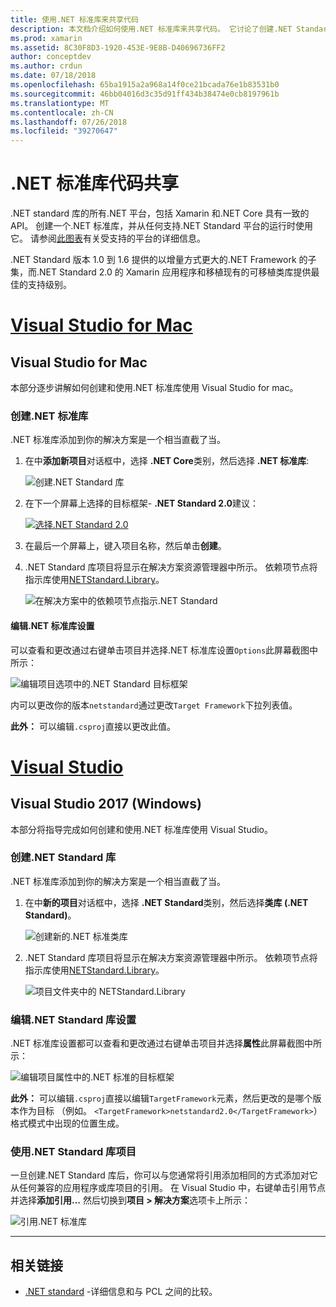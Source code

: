 ```yaml
---
title: 使用.NET 标准库来共享代码
description: 本文档介绍如何使用.NET 标准库来共享代码。 它讨论了创建.NET Standard 库、 编辑其设置和应用程序中使用。
ms.prod: xamarin
ms.assetid: 8C30F8D3-1920-453E-9E8B-D40696736FF2
author: conceptdev
ms.author: crdun
ms.date: 07/18/2018
ms.openlocfilehash: 65ba1915a2a968a14f0ce21bcada76e1b83531b0
ms.sourcegitcommit: 46bb04016d3c35d91ff434b38474e0cb8197961b
ms.translationtype: MT
ms.contentlocale: zh-CN
ms.lasthandoff: 07/26/2018
ms.locfileid: "39270647"
---
```

# <a name="net-standard-library-code-sharing"></a>.NET 标准库代码共享

.NET standard 库的所有.NET 平台，包括 Xamarin 和.NET Core 具有一致的 API。 创建一个.NET 标准库，并从任何支持.NET Standard 平台的运行时使用它。 请参阅[此图表](https://docs.microsoft.com/dotnet/standard/net-standard#net-implementation-support)有关受支持的平台的详细信息。

.NET Standard 版本 1.0 到 1.6 提供的以增量方式更大的.NET Framework 的子集，而.NET Standard 2.0 的 Xamarin 应用程序和移植现有的可移植类库提供最佳的支持级别。

# <a name="visual-studio-for-mactabmacos"></a>[Visual Studio for Mac](#tab/macos)

## <a name="visual-studio-for-mac"></a>Visual Studio for Mac

本部分逐步讲解如何创建和使用.NET 标准库使用 Visual Studio for mac。

### <a name="creating-a-net-standard-library"></a>创建.NET 标准库

.NET 标准库添加到你的解决方案是一个相当直截了当。

1. 在中**添加新项目**对话框中，选择 **.NET Core**类别，然后选择 **.NET 标准库**:

    ![创建.NET Standard 库](net-standard-images/vsm01-m157.png "创建新的.NET Standard 库")

2. 在下一个屏幕上选择的目标框架- **.NET Standard 2.0**建议：

    [![选择.NET Standard 2.0](net-standard-images/vsm01a-m157-sml.png)](net-standard-images/vsm01a-m157.png#lightbox)

3. 在最后一个屏幕上，键入项目名称，然后单击**创建**。

4. .NET Standard 库项目将显示在解决方案资源管理器中所示。 依赖项节点将指示库使用[NETStandard.Library](https://www.nuget.org/packages/NETStandard.Library/)。

    ![在解决方案中的依赖项节点指示.NET Standard](net-standard-images/vsm02-m157.png)

#### <a name="editing-net-standard-library-settings"></a>编辑.NET 标准库设置

可以查看和更改通过右键单击项目并选择.NET 标准库设置`Options`此屏幕截图中所示：

![编辑项目选项中的.NET Standard 目标框架](net-standard-images/vsm03-m157.png "编辑项目选项中的.NET 标准的目标框架版本")

内可以更改你的版本`netstandard`通过更改`Target Framework`下拉列表值。

**此外：** 可以编辑`.csproj`直接以更改此值。

# <a name="visual-studiotabwindows"></a>[Visual Studio](#tab/windows)

## <a name="visual-studio-2017-windows"></a>Visual Studio 2017 (Windows)

本部分将指导完成如何创建和使用.NET 标准库使用 Visual Studio。

### <a name="creating-a-net-standard-library"></a>创建.NET Standard 库

.NET 标准库添加到你的解决方案是一个相当直截了当。

1. 在中**新的项目**对话框中，选择 **.NET Standard**类别，然后选择**类库 (.NET Standard)**。

    ![创建新的.NET 标准类库](net-standard-images/vs01-w157.png "创建新.NET Standard 类库")

2. .NET Standard 库项目将显示在解决方案资源管理器中所示。 依赖项节点将指示库使用[NETStandard.Library](https://www.nuget.org/packages/NETStandard.Library/)。

    ![项目文件夹中的 NETStandard.Library](net-standard-images/vs02-w157.png "解决方案中的.NET Standard 项目")

### <a name="editing-net-standard-library-settings"></a>编辑.NET Standard 库设置

.NET 标准库设置都可以查看和更改通过右键单击项目并选择**属性**此屏幕截图中所示：

![编辑项目属性中的.NET 标准的目标框架](net-standard-images/vs03-w157.png "引用方式与其他项目相同的.NET Standard 库")

**此外：** 可以编辑`.csproj`直接以编辑`TargetFramework`元素，然后更改的是哪个版本作为目标 （例如。 `<TargetFramework>netstandard2.0</TargetFramework>`）格式模式中出现的位置生成。

### <a name="using-a-net-standard-library-project"></a>使用.NET Standard 库项目

一旦创建.NET Standard 库后，你可以与您通常将引用添加相同的方式添加对它从任何兼容的应用程序或库项目的引用。 在 Visual Studio 中，右键单击引用节点并选择**添加引用...** 然后切换到**项目 > 解决方案**选项卡上所示：

![引用.NET 标准库](net-standard-images/vs04.png "在 Visual Studio 中，右键单击引用节点并选择添加引用...然后切换到解决方案项目选项卡所示")

-----

## <a name="related-links"></a>相关链接

* [.NET standard](https://docs.microsoft.com/dotnet/standard/net-standard) -详细信息和与 PCL 之间的比较。
